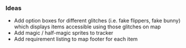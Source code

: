 ### Ideas ###
- Add option boxes for different glitches (i.e. fake flippers, fake bunny) which displays items accessible using those glitches on map
- Add magic / half-magic sprites to tracker
- Add requirement listing to map footer for each item

